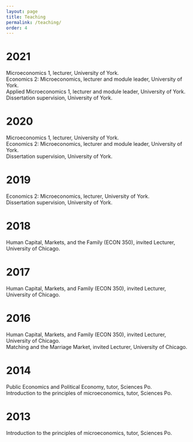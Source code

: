 ```yaml
---
layout: page
title: Teaching
permalink: /teaching/
order: 4
---
```


# 2021
Microeconomics 1, lecturer, University of York.\
Economics 2: Microeconomics, lecturer and module leader, University of York.\
Applied Microeconomics 1, lecturer and module leader, University of York.\
Dissertation supervision, University of York.

# 2020
Microeconomics 1, lecturer, University of York.\
Economics 2: Microeconomics, lecturer and module leader, University of York.\
Dissertation supervision, University of York.

# 2019
Economics 2: Microeconomics, lecturer, University of York.\
Dissertation supervision, University of York.

# 2018
Human Capital, Markets, and the Family (ECON 350), invited Lecturer, University of Chicago.

# 2017
Human Capital, Markets, and Family (ECON 350), invited Lecturer, University of Chicago.

# 2016
Human Capital, Markets, and Family (ECON 350), invited Lecturer, University of Chicago.\
Matching and the Marriage Market, invited Lecturer, University of Chicago.

# 2014
Public Economics and Political Economy, tutor, Sciences Po.\
Introduction to the principles of microeconomics, tutor, Sciences Po.

# 2013
Introduction to the principles of microeconomics, tutor, Sciences Po.




